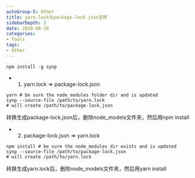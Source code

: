 ```yaml
---
autoGroup-5: Other
title: yarn.lock与package-lock.json互转
sidebarDepth: 2
date: 2020-08-18
categories:
- Tools
tags:
- Other
---
```


`npm install -g synp`

+ 1. yarn.lock => package-lock.json
```
yarn # be sure the node_modules folder dir and is updated
synp --source-file /path/to/yarn.lock
# will create /path/to/package-lock.json
```
转换生成package-lock.json后，删除node_models文件夹，然后用npm install   

+ 2. package-lock.json => yarn.lock
```
npm install # be sure the node_modules dir exists and is updated
synp --source-file /path/to/package-lock.json
# will create /path/to/yarn.lock
```
转换生成yarn.lock后，删除node_models文件夹，然后用yarn install  
